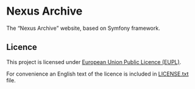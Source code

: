 # Nexus Archive

The <q>Nexus Archive</q> website, based on Symfony framework.

## Licence

This project is licensed under [European Union Public Licence (EUPL)][EUPL].

For convenience an English text of the licence is included in [LICENSE.txt](LICENSE.txt) file.

[EUPL]:
https://joinup.ec.europa.eu/collection/eupl/eupl-text-eupl-12
